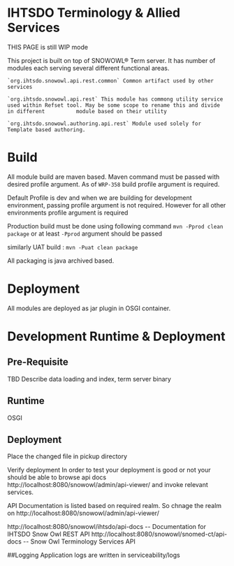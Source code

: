 IHTSDO Terminology & Allied Services
===============================================
THIS PAGE is still WIP mode

This project is built on top of SNOWOWL® Term server. It has number of modules each serving several different functional areas.


	`org.ihtsdo.snowowl.api.rest.common` Common artifact used by other services
		
	`org.ihtsdo.snowowl.api.rest` This module has commong utility service used within Refset tool. May be some scope to rename this and divide in different 		 module based on their utility
	
	`org.ihtsdo.snowowl.authoring.api.rest` Module used solely for Template based authoring.


Build
========

All module build are maven based. Maven command must be passed with desired profile argument. As of `WRP-358` build profile argument is required. 

Default Profile is dev and when we are building for development environment, passing profile argument is not required. However for all other environments profile argument is required 

Production build must be done using following command `mvn -Pprod clean package` or at least `-Pprod` argument should be passed

similarly UAT build : `mvn -Puat clean package`

All packaging is java archived based.


Deployment
==========

All modules are deployed as jar plugin in OSGI container. 

Development Runtime & Deployment 
================================


## Pre-Requisite

TBD Describe data loading and index, term server binary


## Runtime

OSGI

## Deployment
Place the changed file in pickup directory

Verify deployment 
In order to test your deployment is good or not your should be able to browse api docs http://localhost:8080/snowowl/admin/api-viewer/ and invoke relevant services.

API Documentation is listed based on required realm. So chnage the realm on http://localhost:8080/snowowl/admin/api-viewer/

http://localhost:8080/snowowl/ihtsdo/api-docs -- Documentation for IHTSDO Snow Owl REST API
http://localhost:8080/snowowl/snomed-ct/api-docs -- Snow Owl Terminology Services API

##Logging
Application logs are written in serviceability/logs




